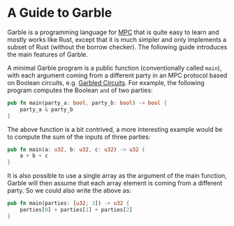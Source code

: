 # A Guide to Garble

Garble is a programming language for [MPC](https://en.wikipedia.org/wiki/Secure_multi-party_computation) that is quite easy to learn and mostly works like Rust, except that it is much simpler and only implements a subset of Rust (without the borrow checker). The following guide introduces the main features of Garble.

A minimal Garble program is a public function (conventionally called `main`), with each argument coming from a different party in an MPC protocol based on Boolean circuits, e.g. [Garbled Circuits](https://en.wikipedia.org/wiki/Garbled_circuit). For example, the following program computes the Boolean `and` of two parties:

```rust
pub fn main(party_a: bool, party_b: bool) -> bool {
    party_a & party_b
}
```

The above function is a bit contrived, a more interesting example would be to compute the sum of the inputs of three parties:

```rust
pub fn main(a: u32, b: u32, c: u32) -> u32 {
    a + b + c
}
```

It is also possible to use a single array as the argument of the main function, Garble will then assume that each array element is coming from a different party. So we could also write the above as:

```rust
pub fn main(parties: [u32; 3]) -> u32 {
    parties[0] + parties[1] + parties[2]
}
```

